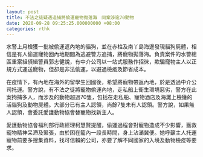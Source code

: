 ```yaml
---
layout: post
title: 不法之徒疑遇追捕將偷運寵物抛落海　同案涉逾70動物
date: 2020-09-28 09:25:25.000000000 +08:00
categories: rthk
---
```


水警上月檢獲一批被偷運返內地的貓狗，並在赤柱及南丫島海邊發現貓狗屍體，相信是有人偷運寵物回內地期間為逃避警方追捕，將寵物拋落海。負責案件的水警總區重案組偵緝警員郭志健說，有中介公司以一站式服務作招徠，欺騙寵物主人以正規方式運送寵物，但卻是非法偷運，以避過檢疫及節省成本。

在疫情下，有內地在海外的留學生回國後，希望將寵物帶返內地，於是透過中介公司托運。警方說，有不法之徒將寵物偷運內地，走私船上衛生環境惡劣，警方在此案拘捕多人，而涉及的動物超過70隻，包括在走私船、寵物酒店及海灘上檢獲的活貓狗及動物屍體。大部分已有主人認領，尚餘7隻未有人認領。警方說，如果無人認領，會委託愛護動物協會替寵物找新主人。

愛護動物協會福利部行政經理柯慧賢提醒，偷運過程會對寵物造成不少影響，獲救寵物精神呆滯及緊張，由於困在籠內一段長時間，身上沾滿冀便。她呼籲主人托運寵物前要多搜集資料，找可信賴的公司，亦要了解不同國家的入境及動物檢疫等要求。
